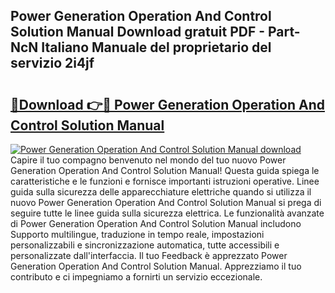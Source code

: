 ## Power Generation Operation And Control Solution Manual Download gratuit PDF - Part-NcN Italiano Manuale del proprietario del servizio 2i4jf

# <h2><a href="http://dfbmqqq.blite.top/?on=Power+Generation+Operation+And+Control+Solution+Manual">🔗Download 👉🔴 Power Generation Operation And Control Solution Manual</a></h2>

[![Power Generation Operation And Control Solution Manual download](https://i.imgur.com/lujVjoI.png)](http://dfbmqqq.blite.top/?on=Power+Generation+Operation+And+Control+Solution+Manual)
Capire il tuo compagno benvenuto nel mondo del tuo nuovo Power Generation Operation And Control Solution Manual! Questa guida spiega le caratteristiche e le funzioni e fornisce importanti istruzioni operative. Linee guida sulla sicurezza delle apparecchiature elettriche quando si utilizza il nuovo Power Generation Operation And Control Solution Manual si prega di seguire tutte le linee guida sulla sicurezza elettrica. Le funzionalità avanzate di Power Generation Operation And Control Solution Manual includono Supporto multilingue, traduzione in tempo reale, impostazioni personalizzabili e sincronizzazione automatica, tutte accessibili e personalizzate dall'interfaccia. Il tuo Feedback è apprezzato Power Generation Operation And Control Solution Manual. Apprezziamo il tuo contributo e ci impegniamo a fornirti un servizio eccezionale.
